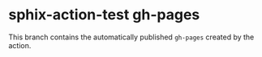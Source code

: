 # sphix-action-test gh-pages

This branch contains the automatically published `gh-pages` created by the
action.

